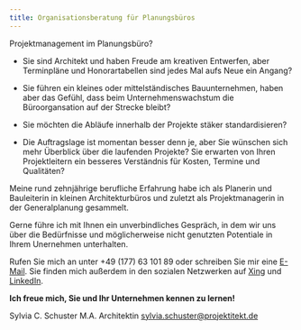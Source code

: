 ```yaml
---
title: Organisationsberatung für Planungsbüros
---
```


Projektmanagement im Planungsbüro?

  * Sie sind Architekt und haben Freude am kreativen Entwerfen, aber Terminpläne
    und Honorartabellen sind jedes Mal aufs Neue ein Angang?

  * Sie führen ein kleines oder mittelständisches Bauunternehmen, haben aber das
    Gefühl, dass beim Unternehmenswachstum die Büroorgansation auf der Strecke
    bleibt?

  * Sie möchten die Abläufe innerhalb der Projekte stäker standardisieren?

  * Die Auftragslage ist momentan besser denn je, aber Sie wünschen sich mehr
    Überblick über die laufenden Projekte? Sie erwarten von Ihren Projektleitern
    ein besseres Verständnis für Kosten, Termine und Qualitäten?

Meine rund zehnjährige berufliche Erfahrung habe ich als Planerin und
Bauleiterin in kleinen Architekturbüros und zuletzt als Projektmanagerin in der
Generalplanung gesammelt.

Gerne führe ich mit Ihnen ein unverbindliches Gespräch, in dem wir uns über die
Bedürfnisse und möglicherweise nicht genutzten Potentiale in Ihrem Unernehmen
unterhalten.

Rufen Sie mich an unter +49 (177) 63 101 89 oder schreiben Sie mir eine
[E-Mail](mailto:sylvia.schuster@projektitekt.de). Sie finden mich außerdem in
den sozialen Netzwerken auf
[Xing](https://www.xing.com/profile/SylviaCarola_Schuster/portfolio) und
[LinkedIn](https://www.linkedin.com/in/sylvia-carola-schuster-14725310b/).

**Ich freue mich, Sie und Ihr Unternehmen kennen zu lernen!**

<p class="contact">
    <span class="name">Sylvia C. Schuster</span>
    <span class="title">M.A. Architektin</span>
    <span class="mail"><a href="mailto:sylvia.schuster@projektitekt.de">sylvia.schuster@projektitekt.de</a></span>
</p>
